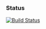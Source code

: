 ### Status
[![Build Status](https://api.travis-ci.org/kryvokhyzha/cicd-inet.png)](https://travis-ci.org/kryvokhyzha/cicd-inet)
